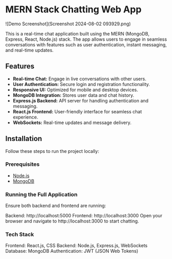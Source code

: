 # MERN Stack Chatting Web App

![Demo Screenshot](Screenshot 2024-08-02 093929.png)

This is a real-time chat application built using the MERN (MongoDB, Express, React, Node.js) stack. The app allows users to engage in seamless conversations with features such as user authentication, instant messaging, and real-time updates.

## Features

- **Real-time Chat:** Engage in live conversations with other users.
- **User Authentication:** Secure login and registration functionality.
- **Responsive UI:** Optimized for mobile and desktop devices.
- **MongoDB Integration:** Stores user data and chat history.
- **Express.js Backend:** API server for handling authentication and messaging.
- **React.js Frontend:** User-friendly interface for seamless chat experience.
- **WebSockets:** Real-time updates and message delivery.


## Installation

Follow these steps to run the project locally:

### Prerequisites

- [Node.js](https://nodejs.org/)
- [MongoDB](https://www.mongodb.com/)
### Running the Full Application
Ensure both backend and frontend are running:

Backend: http://localhost:5000
Frontend: http://localhost:3000
Open your browser and navigate to http://localhost:3000 to start chatting.

### Tech Stack

Frontend: React.js, CSS
Backend: Node.js, Express.js, WebSockets
Database: MongoDB
Authentication: JWT (JSON Web Tokens)

